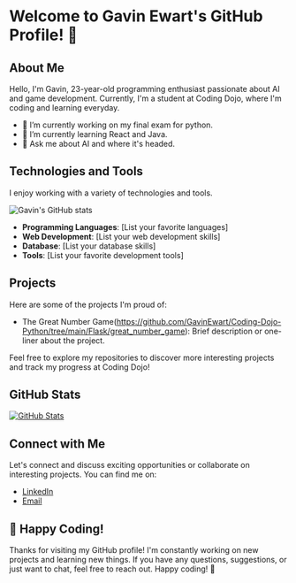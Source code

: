 # Welcome to Gavin Ewart's GitHub Profile! 👋

## About Me

Hello, I'm Gavin, 23-year-old programming enthusiast passionate about AI and game development. Currently, I'm a student at Coding Dojo, where I'm coding and learning everyday.

- 🔭 I’m currently working on my final exam for python.
- 🌱 I’m currently learning React and Java.
- 💬 Ask me about AI and where it's headed.

## Technologies and Tools

I enjoy working with a variety of technologies and tools.

![Gavin's GitHub stats](https://github-readme-stats.vercel.app/api?username=GavinEwart&show_icons=true&theme=radical)

- **Programming Languages**: [List your favorite languages]
- **Web Development**: [List your web development skills]
- **Database**: [List your database skills]
- **Tools**: [List your favorite development tools]

## Projects

Here are some of the projects I'm proud of:

- The Great Number Game(https://github.com/GavinEwart/Coding-Dojo-Python/tree/main/Flask/great_number_game): Brief description or one-liner about the project.

Feel free to explore my repositories to discover more interesting projects and track my progress at Coding Dojo!

## GitHub Stats

[![GitHub Stats](https://github-readme-stats.vercel.app/api?username=your-username&show_icons=true&theme=dark)](https://github.com/GavinEwart/github-readme-stats)

## Connect with Me

Let's connect and discuss exciting opportunities or collaborate on interesting projects. You can find me on:

- [LinkedIn](https://www.linkedin.com/in/GavinEwart)
- [Email](ggewart00@gmail.com)

## 🚀 Happy Coding!

Thanks for visiting my GitHub profile! I'm constantly working on new projects and learning new things. If you have any questions, suggestions, or just want to chat, feel free to reach out. Happy coding! 🚀
